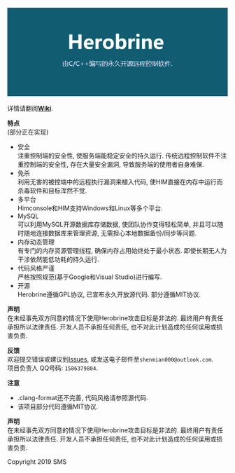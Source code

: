 
![横幅](banner_cn.jpg)

详情请翻阅[**Wiki**](https://gitee.com/ShenMian/Herobrine/wikis/).

 **特点**  
(部分正在实现)  
- 安全  
    注重控制端的安全性, 使服务端能稳定安全的持久运行. 传统远程控制软件不注重控制端的安全性, 存在大量安全漏洞, 导致服务端的使用者自身难保.  
- 免杀  
    利用无害的被控端中的远程执行漏洞来植入代码, 使HIM直接在内存中运行而杀毒软件和目标浑然不觉.  
- 多平台  
    Himconsole和HIM支持Windows和Linux等多个平台.  
- MySQL  
    可以利用MySQL开源数据库存储数据, 使团队协作变得轻松简单, 并且可以随时随地连接数据库来管理资源, 无需担心本地数据备份/同步等问题.  
- 内存动态管理  
    有专门的内存资源管理线程, 确保内存占用始终处于最小状态. 即使长期无人为干涉依然能低功耗的持久运行.  
- 代码风格严谨  
    严格按照规范(基于Google和Visual Studio)进行编写.  
- 开源  
    Herobrine遵循GPL协议, 已宣布永久开放源代码. 部分遵循MIT协议.

 **声明**  
在未经事先双方同意的情况下使用Herobrine攻击目标是非法的. 最终用户有责任承担所以法律责任. 开发人员不承担任何责任, 也不对此计划造成的任何误用或损害负责.

 **反馈**  
欢迎提交错误或建议到[Issues](https://gitee.com/ShenMian/Herobrine/issues), 或发送电子邮件至`shenmian000@outlook.com`.  
项目负责人 QQ号码: `1586379804`.

**注意**  
- .clang-format还不完善, 代码风格请参照源代码.  
- 该项目部分代码遵循MIT协议.

 **声明**  
在未经事先双方同意的情况下使用Herobrine攻击目标是非法的. 最终用户有责任承担所以法律责任. 开发人员不承担任何责任, 也不对此计划造成的任何误用或损害负责.

Copyright 2019 SMS
